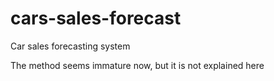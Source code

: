 # cars-sales-forecast
Car sales forecasting system


The method seems immature now, but it is not explained here
